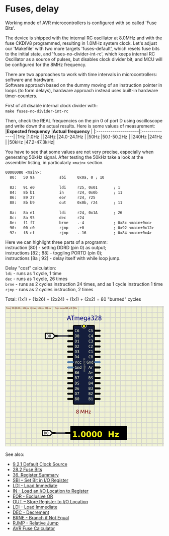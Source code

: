 # Fuses, delay

Working mode of AVR microcontrollers is configured with so called 'Fuse Bits'.  

The device is shipped with the internal RC oscillator at 8.0MHz and with the fuse CKDIV8 programmed, resulting in 1.0MHz system clock. Let's adjust our 'Makefile' with two more targets 'fuses-default', which resets fuse bits to the initial state, and 'fuses-no-divider-int-rc', which keeps internal RC Oscillator as a source of pulses, but disables clock divider bit, and MCU will be configured for the 8MHz frequency.

There are two approaches to work with time intervals in microcontrollers: software and hardware.  
Software approach based on the dummy moving of an instruction pointer in loops (to form delays), hardware approach instead uses built-in hardware timer-counters.  

First of all disable internal clock divider with:  
`make fuses-no-divider-int-rc`  

Then, check the REAL frequencies on the pin 0 of port D using oscilloscope and write down the actual results. Here is some values of measurement:  
|**Expected frequency**  |**Actual frequency**    |
|:---------------------|:--------------|
|1Hz    |1.0Hz   |
|24Hz   |24.0-24.1Hz   |
|50Hz   |50.1-50.2Hz   |
|240Hz  |241Hz   |
|50kHz  |47.2-47.3kHz|

You have to see that some values are not very precise, especially when generating 50kHz signal. After testing the 50kHz take a look at the assembler listing, in particularly `<main>` section.  

```assembler
00000080 <main>:
  80:   50 9a           sbi     0x0a, 0 ; 10

  82:   91 e0           ldi     r25, 0x01       ; 1
  84:   8b b1           in      r24, 0x0b       ; 11
  86:   89 27           eor     r24, r25
  88:   8b b9           out     0x0b, r24       ; 11

  8a:   8a e1           ldi     r24, 0x1A       ; 26
  8c:   8a 95           dec     r24
  8e:   f1 f7           brne    .-4             ; 0x8c <main+0xc>
  90:   00 c0           rjmp    .+0             ; 0x92 <main+0x12>
  92:   f8 cf           rjmp    .-16            ; 0x84 <main+0x4>
```
Here we can highlight three parts of a programm:  
instruction [80] - setting DDRD (pin 0) as output;  
instructions [82 ; 88] - toggling PORTD (pin 0);  
instructions [8a ; 92] - delay itself with while loop jump.  

Delay "cost" calculation:  
`ldi` - runs as 1 cycle, 1 time  
`dec` - runs as 1 cycle, 26 times  
`brne` - runs as 2 cycles instruction 24 times, and as 1 cycle instruction 1 time  
`rjmp` - runs as 2 cycles instruction, 2 times  

Total: (1x1) + (1x26) + (2x24) + (1x1) + (2x2) = 80 "burned" cycles  

<img src="scheme.jpeg">  

See also:  
- [9.2.1 Default Clock Source](https://ww1.microchip.com/downloads/en/DeviceDoc/ATmega48A-PA-88A-PA-168A-PA-328-P-DS-DS40002061B.pdf#G3.1305082 "Default clock source")  
- [28.2 Fuse Bits](https://ww1.microchip.com/downloads/en/DeviceDoc/ATmega48A-PA-88A-PA-168A-PA-328-P-DS-DS40002061B.pdf#G3.1742043 "Fuse Bits")  
- [36. Register Summary](https://ww1.microchip.com/downloads/en/DeviceDoc/ATmega48A-PA-88A-PA-168A-PA-328-P-DS-DS40002061B.pdf#G3.2063043 "36. Register Summary")  
- [SBI – Set Bit in I/O Register](https://ww1.microchip.com/downloads/en/devicedoc/atmel-0856-avr-instruction-set-manual.pdf#_OPENTOPIC_TOC_PROCESSING_d94e30064 "SBI – Set Bit in I/O Register")  
- [LDI - Load Immediate](https://ww1.microchip.com/downloads/en/devicedoc/atmel-0856-avr-instruction-set-manual.pdf#_OPENTOPIC_TOC_PROCESSING_d94e24158 "LDI - Load Immediate")  
- [IN - Load an I/O Location to Register](https://ww1.microchip.com/downloads/en/devicedoc/atmel-0856-avr-instruction-set-manual.pdf#_OPENTOPIC_TOC_PROCESSING_d94e21922 "IN - Load an I/O Location to Register")  
- [EOR - Exclusive OR](https://ww1.microchip.com/downloads/en/devicedoc/atmel-0856-avr-instruction-set-manual.pdf#_OPENTOPIC_TOC_PROCESSING_d94e20363 "EOR - Exclusive OR")  
- [OUT – Store Register to I/O Location](https://ww1.microchip.com/downloads/en/devicedoc/atmel-0856-avr-instruction-set-manual.pdf#_OPENTOPIC_TOC_PROCESSING_d94e27587 "OUT – Store Register to I/O Location")  
- [LDI - Load Immediate](https://ww1.microchip.com/downloads/en/devicedoc/atmel-0856-avr-instruction-set-manual.pdf#_OPENTOPIC_TOC_PROCESSING_d94e24158 "LDI - Load Immediate")  
- [DEC - Decrement](https://ww1.microchip.com/downloads/en/devicedoc/atmel-0856-avr-instruction-set-manual.pdf#_OPENTOPIC_TOC_PROCESSING_d94e19336 "DEC - Decrement")  
- [BRNE - Branch if Not Equal](https://ww1.microchip.com/downloads/en/devicedoc/atmel-0856-avr-instruction-set-manual.pdf#_OPENTOPIC_TOC_PROCESSING_d94e14272 "BRNE - Branch if Not Equal")  
- [RJMP - Relative Jump](https://ww1.microchip.com/downloads/en/devicedoc/atmel-0856-avr-instruction-set-manual.pdf#_OPENTOPIC_TOC_PROCESSING_d94e28815 "RJMP - Relative Jump")  
- [AVR Fuse Calculator](https://www.engbedded.com/fusecalc/)  
